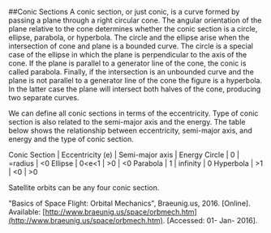 ##Conic Sections
A conic section, or just conic, is a curve formed by passing a plane through a right circular cone.  The angular orientation of the plane relative to the cone determines whether the conic section is a circle, ellipse, parabola, or hyperbola.  The circle and the ellipse arise when the intersection of cone and plane is a bounded curve.  The circle is a special case of the ellipse in which the plane is perpendicular to the axis of the cone.  If the plane is parallel to a generator line of the cone, the conic is called parabola.  Finally, if the intersection is an unbounded curve and the plane is not parallel to a generator line of the cone the figure is a hyperbola.  In the latter case the plane will intersect both halves of the cone, producing two separate curves.

We can define all conic sections in terms of the eccentricity.  Type of conic section is also related to the semi-major axis and the energy.  The table below shows the relationship between eccentricity, semi-major axis, and energy and the type of conic section.  

Conic Section | Eccentricity (e) | Semi-major axis | Energy
Circle | 0 | =radius | <0
Ellipse | 0<e<1 | >0 | <0
Parabola | 1 | infinity | 0
Hyperbola | >1 | <0 | >0

Satellite orbits can be any four conic section.

"Basics of Space Flight: Orbital Mechanics", Braeunig.us, 2016. [Online]. Available: [http://www.braeunig.us/space/orbmech.htm](http://www.braeunig.us/space/orbmech.htm). [Accessed: 01- Jan- 2016].
